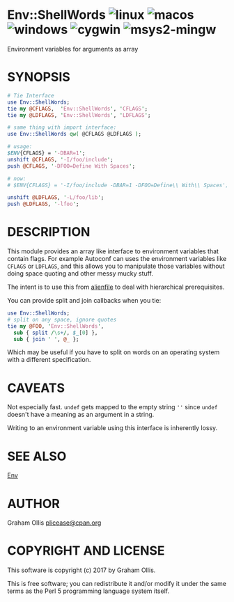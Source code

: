# Env::ShellWords ![linux](https://github.com/plicease/Env-ShellWords/workflows/linux/badge.svg) ![macos](https://github.com/plicease/Env-ShellWords/workflows/macos/badge.svg) ![windows](https://github.com/plicease/Env-ShellWords/workflows/windows/badge.svg) ![cygwin](https://github.com/plicease/Env-ShellWords/workflows/cygwin/badge.svg) ![msys2-mingw](https://github.com/plicease/Env-ShellWords/workflows/msys2-mingw/badge.svg)

Environment variables for arguments as array

# SYNOPSIS

```perl
# Tie Interface
use Env::ShellWords;
tie my @CFLAGS,  'Env::ShellWords', 'CFLAGS';
tie my @LDFLAGS, 'Env::ShellWords', 'LDFLAGS';

# same thing with import interface:
use Env::ShellWords qw( @CFLAGS @LDFLAGS );

# usage:
$ENV{CFLAGS} = '-DBAR=1';
unshift @CFLAGS, '-I/foo/include';
push @CFLAGS, '-DFOO=Define With Spaces';

# now:
# $ENV{CFLAGS} = '-I/foo/include -DBAR=1 -DFOO=Define\\ With\\ Spaces';

unshift @LDFLAGS, '-L/foo/lib';
push @LDFLAGS, '-lfoo';
```

# DESCRIPTION

This module provides an array like interface to environment variables
that contain flags.  For example Autoconf can uses the environment
variables like `CFLAGS` or `LDFLAGS`, and this allows you to manipulate
those variables without doing space quoting and other messy mucky stuff.

The intent is to use this from [alienfile](https://metacpan.org/pod/alienfile) to deal with hierarchical
prerequisites.

You can provide split and join callbacks when you tie:

```perl
use Env::ShellWords;
# split on any space, ignore quotes
tie my @FOO, 'Env::ShellWords',
  sub { split /\s+/, $_[0] },
  sub { join ' ', @_ };
```

Which may be useful if you have to split on words on an operating
system with a different specification.

# CAVEATS

Not especially fast.  `undef` gets mapped to the empty string `''`
since `undef` doesn't have a meaning as an argument in a string.

Writing to an environment variable using this interface is inherently
lossy.

# SEE ALSO

[Env](https://metacpan.org/pod/Env)

# AUTHOR

Graham Ollis <plicease@cpan.org>

# COPYRIGHT AND LICENSE

This software is copyright (c) 2017 by Graham Ollis.

This is free software; you can redistribute it and/or modify it under
the same terms as the Perl 5 programming language system itself.

